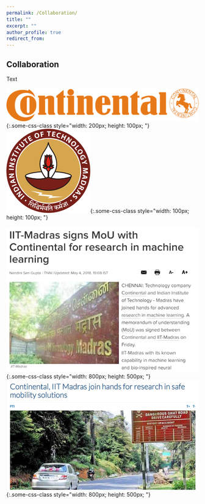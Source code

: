 ```yaml
---
permalink: /Collaboration/
title: ""
excerpt: ""
author_profile: true
redirect_from: 
---
```

## Collaboration
Text
<br><br>
![test](continental.svg){:.some-css-class style="width: 200px; height: 100px; "}          
![test](iitm.png){:.some-css-class style="width: 100px; height: 100px; "} 
<br><br>
![test](a.png){:.some-css-class style="width: 800px; height: 500px; "} 
![test](b.png){:.some-css-class style="width: 800px; height: 500px; "}

